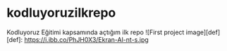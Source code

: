 # kodluyoruzilkrepo
Kodluyoruz Eğitimi kapsamında açtığım ilk repo
![First project image][def]
[def]: https://i.ibb.co/PhJH0X3/Ekran-Al-nt-s.jpg
